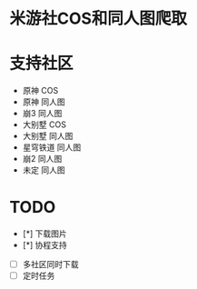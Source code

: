 # 米游社COS和同人图爬取

# 支持社区
- 原神 COS
- 原神 同人图
- 崩3 同人图
- 大别墅 COS
- 大别墅 同人图
- 星穹铁道 同人图
- 崩2 同人图
- 未定 同人图

# TODO
- [*] 下载图片
- [*] 协程支持
- [ ] 多社区同时下载
- [ ] 定时任务 